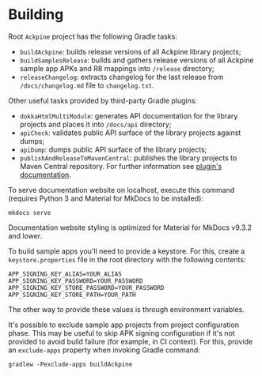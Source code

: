 Building
========

Root `Ackpine` project has the following Gradle tasks:

- `buildAckpine`: builds release versions of all Ackpine library projects;
- `buildSamplesRelease`: builds and gathers release versions of all Ackpine sample app APKs and R8 mappings into `/release` directory;
- `releaseChangelog`: extracts changelog for the last release from `/docs/changelog.md` file to `changelog.txt`.

Other useful tasks provided by third-party Gradle plugins:

- `dokkaHtmlMultiModule`: generates API documentation for the library projects and places it into `/docs/api` directory;
- `apiCheck`: validates public API surface of the library projects against dumps;
- `apiDump`: dumps public API surface of the library projects;
- `publishAndReleaseToMavenCentral`: publishes the library projects to Maven Central repository. For further information see [plugin's documentation](https://vanniktech.github.io/gradle-maven-publish-plugin/central/#secrets).

To serve documentation website on localhost, execute this command (requires Python 3 and Material for MkDocs to be installed):
```
mkdocs serve
```
Documentation website styling is optimized for Material for MkDocs v9.3.2 and lower.

To build sample apps you'll need to provide a keystore. For this, create a `keystore.properties` file in the root directory with the following contents:
```properties
APP_SIGNING_KEY_ALIAS=YOUR_ALIAS
APP_SIGNING_KEY_PASSWORD=YOUR_PASSWORD
APP_SIGNING_KEY_STORE_PASSWORD=YOUR_PASSWORD
APP_SIGNING_KEY_STORE_PATH=YOUR_PATH
```
The other way to provide these values is through environment variables.

It's possible to exclude sample app projects from project configuration phase. This may be useful to skip APK signing configuration if it's not provided to avoid build failure (for example, in CI context). For this, provide an `exclude-apps` property when invoking Gradle command:
```
gradlew -Pexclude-apps buildAckpine
```
